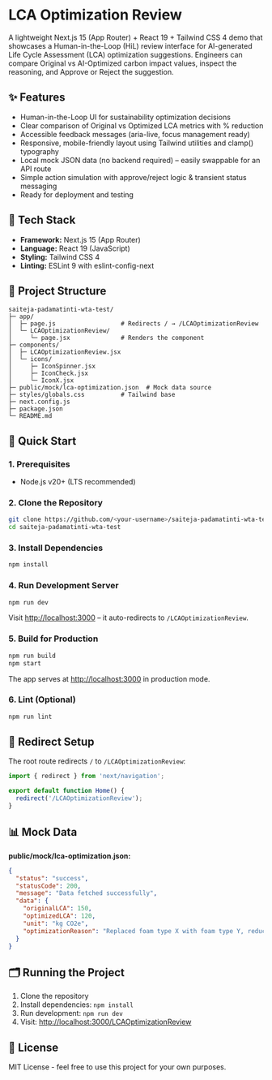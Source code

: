 # LCA Optimization Review

A lightweight Next.js 15 (App Router) + React 19 + Tailwind CSS 4 demo that showcases a Human-in-the-Loop (HiL) review interface for AI-generated Life Cycle Assessment (LCA) optimization suggestions. Engineers can compare Original vs AI-Optimized carbon impact values, inspect the reasoning, and Approve or Reject the suggestion.

## ✨ Features

- Human-in-the-Loop UI for sustainability optimization decisions
- Clear comparison of Original vs Optimized LCA metrics with % reduction
- Accessible feedback messages (aria-live, focus management ready)
- Responsive, mobile-friendly layout using Tailwind utilities and clamp() typography
- Local mock JSON data (no backend required) – easily swappable for an API route
- Simple action simulation with approve/reject logic & transient status messaging
- Ready for deployment and testing

## 🧱 Tech Stack

- **Framework:** Next.js 15 (App Router)
- **Language:** React 19 (JavaScript)
- **Styling:** Tailwind CSS 4
- **Linting:** ESLint 9 with eslint-config-next

## 📂 Project Structure

```
saiteja-padamatinti-wta-test/
├─ app/
│  ├─ page.js                  # Redirects / → /LCAOptimizationReview
│  └─ LCAOptimizationReview/
│     └─ page.jsx              # Renders the component
├─ components/
│  ├─ LCAOptimizationReview.jsx
│  └─ icons/
│     ├─ IconSpinner.jsx
│     ├─ IconCheck.jsx
│     └─ IconX.jsx
├─ public/mock/lca-optimization.json  # Mock data source
├─ styles/globals.css          # Tailwind base
├─ next.config.js
├─ package.json
└─ README.md
```

## 🚀 Quick Start

### 1. Prerequisites

- Node.js v20+ (LTS recommended)

### 2. Clone the Repository

```bash
git clone https://github.com/<your-username>/saiteja-padamatinti-wta-test.git
cd saiteja-padamatinti-wta-test
```

### 3. Install Dependencies

```bash
npm install
```

### 4. Run Development Server

```bash
npm run dev
```

Visit [http://localhost:3000](http://localhost:3000) – it auto-redirects to `/LCAOptimizationReview`.

### 5. Build for Production

```bash
npm run build
npm start
```

The app serves at [http://localhost:3000](http://localhost:3000) in production mode.

### 6. Lint (Optional)

```bash
npm run lint
```

## 🔄 Redirect Setup

The root route redirects `/` to `/LCAOptimizationReview`:

```javascript
import { redirect } from 'next/navigation';

export default function Home() {
  redirect('/LCAOptimizationReview');
}
```

## 📊 Mock Data

**public/mock/lca-optimization.json:**

```json
{
  "status": "success",
  "statusCode": 200,
  "message": "Data fetched successfully",
  "data": {
    "originalLCA": 150,
    "optimizedLCA": 120,
    "unit": "kg CO2e",
    "optimizationReason": "Replaced foam type X with foam type Y, reducing material emissions by 20%. Also optimized wall thickness while maintaining structural integrity."
  }
}
```

## 🗂️ Running the Project

1. Clone the repository
2. Install dependencies: `npm install`
3. Run development: `npm run dev`
4. Visit: [http://localhost:3000/LCAOptimizationReview](http://localhost:3000/LCAOptimizationReview)

## 📝 License

MIT License - feel free to use this project for your own purposes.
